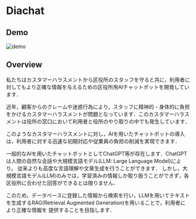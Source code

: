 # Diachat

## Demo
![demo](https://github.com/user-attachments/assets/b386cfa1-f6b4-405d-b070-809ede8de5f3)

## Overview
私たちはカスタマーハラスメントから区役所のスタッフを守ると共に，利用者に対してもより正確な情報を与えるための区役所用AIチャットボットを開発しています．

近年，顧客からのクレームや迷惑行為により，スタッフに精神的・身体的に負担をかけるカスタマーハラスメントが問題となっています．このカスタマーハラスメントは役所の窓口において利用者と役所のやり取りの中でも発生しています．

このようなカスタマーハラスメントに対し，AIを用いたチャットボットの導入は，利用者に対する迅速な初期対応や従業員の負担の削減を実現できます．

一般的なAIを用いたチャットボットとしてChatGPT等が存在します．ChatGPTは人間の自然な会話や大規模言語モデル(LLM: Large Language Model)により，
従来よりも高度な言語理解や文章生成を行うことができます．
しかし，大規模言語モデル(LLM)のみでは，学習済みの情報しか取り扱うことができず，各区役所に合わせた回答ができるとは限りません．

このため，データベースに登録した情報から検索を行い，LLMを用いてテキストを生成するRAG(Retrieval Augmented Generation)を用いることで，利用者により正確な情報を
提供することを目指します．


